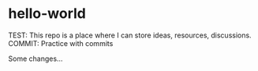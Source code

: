 # hello-world
TEST: This repo is a place where I can store ideas, resources, discussions.
COMMIT: Practice with commits

Some changes...
